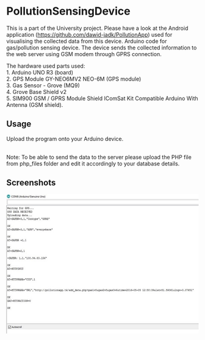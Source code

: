 # PollutionSensingDevice

This is a part of the University project. Please have a look at the Android application (https://github.com/dawid-jadk/PollutionApp) used for visualising the collected data from this device.
Arduino code for gas/pollution sensing device. The device sends the collected information to the web server using GSM modem through GPRS connection. 

The hardware used parts used:
<br>1. Arduino UNO R3 (board)
<br>2. GPS Module GY-NEO6MV2 NEO-6M (GPS module)
<br>3. Gas Sensor - Grove (MQ9)
<br>4. Grove Base Shield v2
<br>5. SIM900 GSM / GPRS Module Shield IComSat Kit Compatible Arduino With Antenna (GSM shield).

## Usage

Upload the program onto your Arduino device.

<br>Note: To be able to send the data to the server please upload the PHP file from php_files folder and edit it accordingly to your database details.

## Screenshots

![](/screenshots/1.jpg?raw=false)

